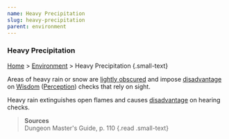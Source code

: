 ```yaml
---
name: Heavy Precipitation
slug: heavy-precipitation
parent: environment
---
```

### Heavy Precipitation
[Home](dm-operations-center) > [Environment](environment) > Heavy Precipitation {.small-text}

Areas of heavy rain or snow are [lightly obscured](lightly-obscured) and impose [disadvantage](advantage-and-disadvantage) on [Wisdom](wisdom) ([Perception](perception)) checks that rely on sight.

Heavy rain extinguishes open flames and causes [disadvantage](advantage-and-disadvantage) on hearing checks.

> **Sources** <br/>
> Dungeon Master's Guide, p. 110
{.read .small-text}

